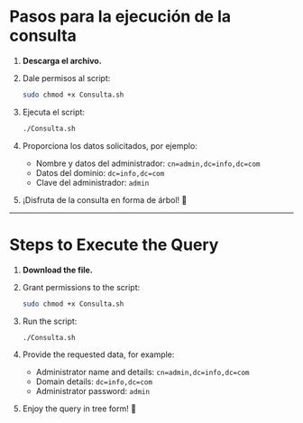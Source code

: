 # Pasos para la ejecución de la consulta

1. **Descarga el archivo.**
2. Dale permisos al script:

   ```bash
   sudo chmod +x Consulta.sh
   ```

3. Ejecuta el script:

   ```bash
   ./Consulta.sh
   ```

4. Proporciona los datos solicitados, por ejemplo:

   - Nombre y datos del administrador: `cn=admin,dc=info,dc=com`
   - Datos del dominio: `dc=info,dc=com`
   - Clave del administrador: `admin`

5. ¡Disfruta de la consulta en forma de árbol! 🎉

---

# Steps to Execute the Query

1. **Download the file.**
2. Grant permissions to the script:

   ```bash
   sudo chmod +x Consulta.sh
   ```

3. Run the script:

   ```bash
   ./Consulta.sh
   ```

4. Provide the requested data, for example:

   - Administrator name and details: `cn=admin,dc=info,dc=com`
   - Domain details: `dc=info,dc=com`
   - Administrator password: `admin`

5. Enjoy the query in tree form! 🎉

